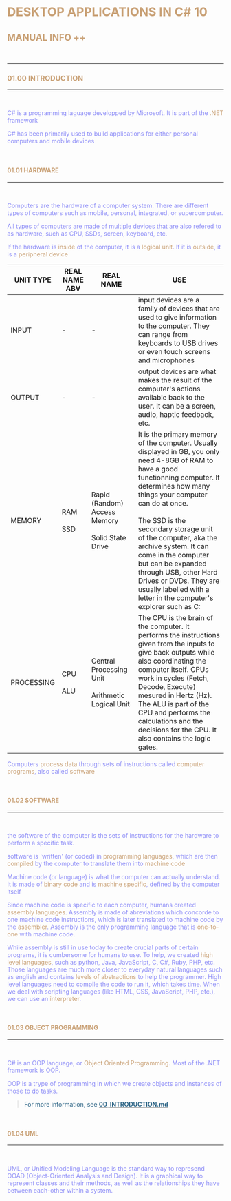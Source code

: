 <span style="color:#8C8CF7">

# <span style="color:#C9A176">DESKTOP APPLICATIONS IN C# 10
## <span style="color:#C9A176">MANUAL INFO ++

<br>

________
### <a id="introduction"><span style="color:#C9A176">01.00 INTRODUCTION</a>
________________

<br>

C# is a programming laguage developped by Microsoft. It is part of the <span style="color:C9A176">.NET</span> framework

C# has been primarily used to build applications for either personal computers and mobile devices

<br>

#### <a id="hardwareIntro"><span style="color:#C9A176">01.01 HARDWARE</a>
---------------------
<br>

Computers are the hardware of a computer system. There are different types of computers such as mobile, personal, integrated, or supercomputer.

All types of computers are made of multiple devices that are also refered to as hardware, such as CPU, SSDs, screen, keyboard, etc.

If the hardware is <span style="color:C9A176">inside</span> of the computer, it is a <span style="color:C9A176">logical unit</span>. If it is <span style="color:C9A176">outside</span>, it is a <span style="color:C9A176">peripheral device</span>

| UNIT TYPE | REAL NAME ABV | REAL NAME | USE |
|-----------|---------------|-----------|-----|
| INPUT     |      -        |  -        | input devices are a family of devices that are used to give information to the computer. They can range from keyboards to USB drives or even touch screens and microphones |
| OUTPUT    |     -          |    -      | output devices are what makes the result of the computer's actions available back to the user. It can be a screen, audio, haptic feedback, etc. |
| MEMORY   | RAM <br> <br> SSD  | Rapid (Random) Access Memory <br> <br> Solid State Drive | It is the primary memory of the computer. Usually displayed in GB, you only need 4-8GB of RAM to have a good functionning computer. It determines how many things your computer can do at once. <br> <br> The SSD is the secondary storage unit of the computer, aka the archive system. It can come in the computer but can be expanded through USB, other Hard Drives or DVDs. They are usually labelled with a letter in the computer's explorer such as C:|
| PROCESSING | CPU <br> <br> ALU | Central Processing Unit <br> <br> Arithmetic Logical Unit | The CPU is the brain of the computer. It performs the instructions given from the inputs to give back outputs while also coordinating the computer itself. CPUs work in cycles (Fetch, Decode, Execute) mesured in Hertz (Hz). <br> The ALU is part of the CPU and performs the calculations and the decisions for the CPU. It also contains the logic gates. |

Computers <span style="color:C9A176">process data</span> through sets of instructions called <span style="color:C9A176">computer programs</span>, also called <span style="color:C9A176">software</span>


<br>

#### <a id="softwareIntro"><span style="color:#C9A176">01.02 SOFTWARE</a>
---------------------
<br>

the software of the computer is the sets of instructions for the hardware to perform a specific task.

software is 'written' (or coded) in <span style="color:C9A176">programming languages</span>, which are then <span style="color:C9A176">compiled</span> by the computer to translate them into <span style="color:C9A176">machine code</span>

Machine code (or language) is what the computer can actually understand. It is made of <span style="color:C9A176">binary code</span> and is <span style="color:C9A176">machine specific</span>, defined by the computer itself

Since machine code is specific to each computer, humans created <span style="color:C9A176">assembly languages</span>. Assembly is made of abreviations which concorde to one machine code instructions, which is later translated to machine code by the <span style="color:C9A176">assembler</span>. Assembly is the only programming language that is <span style="color:C9A176">one-to-one</span> with machine code.

While assembly is still in use today to create crucial parts of certain programs, it is cumbersome for humans to use. To help, we created <span style="color:C9A176">high level languages</span>, such as python, Java, JavaScript, C, C#, Ruby, PHP, etc. Those languages are much more closer to everyday natural languages such as english and contains <span style="color:C9A176">levels of abstractions</span> to help the programmer.
High level languages need to compile the code to run it, which takes time. When we deal with scripting languages (like HTML, CSS, JavaScript, PHP, etc.), we can use an <span style="color:C9A176">interpreter</span>.


<br>

#### <a id="OOPIntro"><span style="color:#C9A176">01.03 OBJECT PROGRAMMING</a>
---------------------
<br>

C# is an OOP language, or <span style="color:C9A176">Object Oriented Programming</span>. Most of the .NET framework is OOP.

OOP is a trype of programming in which we create objects and instances of those to do tasks.

> <span style="color:#2C6485"> For more information, see <a href="00_INTRODUCTION.md"><span style="color:#2C6485">**00_INTRODUCTION.md**</a>


<br>

#### <a id="UMLIntro"><span style="color:#C9A176">01.04 UML</a>
---------------------
<br>

UML, or Unified Modeling Language is the standard way to represend OOAD (Object-Oriented Analysis and Design). It is a graphical way to represent classes and their methods, as well as the relationships they have between each-other within a system.






